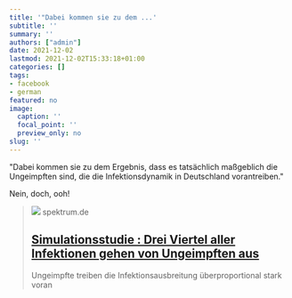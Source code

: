 ```yaml
---
title: '"Dabei kommen sie zu dem ...'
subtitle: ''
summary: ''
authors: ["admin"]
date: 2021-12-02
lastmod: 2021-12-02T15:33:18+01:00
categories: []
tags:
- facebook
- german
featured: no
image:
  caption: ''
  focal_point: ''
  preview_only: no
slug: ''
---
```

"Dabei kommen sie zu dem Ergebnis, dass es tatsächlich maßgeblich die Ungeimpften sind, die die Infektionsdynamik in Deutschland vorantreiben."

Nein, doch, ooh!
> [![](https://static.spektrum.de/fm/912/266365240_pa.jpg?f=1920x1080)](https://www.spektrum.de/news/simulation-drei-viertel-aller-infektionen-gehen-von-ungeimpften-aus/1955194)
> spektrum.de
> ## [Simulationsstudie : Drei Viertel aller Infektionen gehen von Ungeimpften aus](https://www.spektrum.de/news/simulation-drei-viertel-aller-infektionen-gehen-von-ungeimpften-aus/1955194)
>
>Ungeimpfte treiben die Infektionsausbreitung überproportional stark voran


